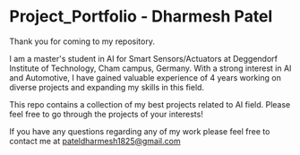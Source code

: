 # Project_Portfolio - Dharmesh Patel
Thank you for coming to my repository.

I am a master's student in AI for Smart Sensors/Actuators at Deggendorf Institute of Technology, Cham campus, Germany. With a strong interest in AI and Automotive, I have gained valuable experience of 4 years working on diverse projects and expanding my skills in this field.

This repo contains a collection of my best projects related to AI field. Please feel free to go through the projects of your interests!

If you have any questions regarding any of my work please feel free to contact me at pateldharmesh1825@gmail.com
